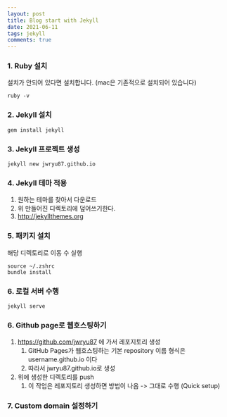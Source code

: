 ```yaml
---
layout: post
title: Blog start with Jekyll
date: 2021-06-11
tags: jekyll
comments: true
---
```


### 1. Ruby 설치

설치가 안되어 있다면 설치합니다.
(mac은 기존적으로 설치되어 있습니다)

```
ruby -v
```

### 2. Jekyll 설치

```
gem install jekyll
```

### 3. Jekyll 프로젝트 생성

```
jekyll new jwryu87.github.io
```

### 4. Jekyll 테마 적용

1. 원하는 테마를 찾아서 다운로드
2. 위 만들어진 디렉토리에 덮어쓰기한다.
3. http://jekyllthemes.org

### 5. 패키지 설치

해당 디렉토리로 이동 수 실행

```
source ~/.zshrc
bundle install
```

### 6. 로컬 서버 수행

```
jekyll serve
```

### 6. Github page로 웹호스팅하기

1. https://github.com/jwryu87 에 가서 레포지토리 생성
    1. GitHub Pages가 웹호스팅하는 기본 repository 이름 형식은 username.github.io 이다
    2. 따라서 jwryu87.github.io로 생성
2. 위에 생성한 디렉토리를 push
    1. 이 작업은 레포지토리 생성하면 방법이 나옴 -> 그대로 수행 (Quick setup)

### 7. Custom domain 설정하기
   